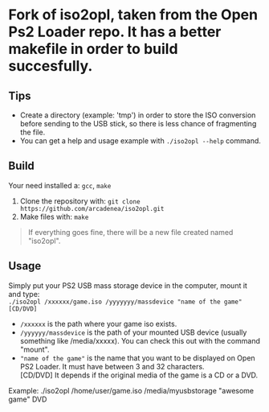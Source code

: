 # **Fork of iso2opl, taken from the Open Ps2 Loader repo. It has a better makefile in order to build succesfully.**

Tips
---
- Create a directory (example: 'tmp') in order to store the ISO conversion before sending to the USB stick, so there is less chance of fragmenting the file.
- You can get a help and usage example with `./iso2opl --help` command.

Build
---
Your need installed a: `gcc`, `make`  
1. Clone the repository with: `git clone https://github.com/arcadenea/iso2opl.git`  
1. Make files with: `make`   
> If everything goes fine, there will be a new file created named "iso2opl".

Usage
---
Simply put your PS2 USB mass storage device in the computer, mount it and type:  
`./iso2opl /xxxxxx/game.iso /yyyyyyy/massdevice "name of the game" [CD/DVD]`

- `/xxxxxx` is the path where your game iso exists.  
- `/yyyyyy/massdevice` is the path of your mounted USB device (usually something like /media/xxxxx). You can check this out with the command "mount".  
- `"name of the game"` is the name that you want to be displayed on Open PS2 Loader. It must have between 3 and 32 characters.  
[CD/DVD] It depends if the original media of the game is a CD or a DVD.  

Example:
./iso2opl /home/user/game.iso /media/myusbstorage "awesome game" DVD
